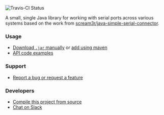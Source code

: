 ![Travis-CI Status](https://travis-ci.org/java-native/jssc.svg?branch=master)

A small, single Java library for working with serial ports across various systems based on the work from [scream3r/java-simple-serial-connector](https://github.com/scream3r/java-simple-serial-connector).

### Usage
* [Download `.jar` manually](../../releases) or [add using maven](../../wiki/maven)
* [API code examples](../../wiki/examples)

### Support
* [Report a bug or request a feature](../../issues/new)

### Developers
* [Compile this project from source](../../wiki/compiling)
* [Chat on Slack](https://join.slack.com/t/java-native/shared_invite/enQtNjAyODYzNzM4MjQ0LTFlNmU1YTAyZDZjMWVmMjU4NzFkZDY5ZjIwYmVlYmYxMWE0NTMxYTJlZTEzMGVhZWVhNDNkNDkwMTVhYjhmYTk)
